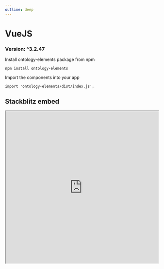 ```yaml
---
outline: deep
---
```


# VueJS

### Version: ^3.2.47

Install ontology-elements package from npm

```
npm install ontology-elements
```

Import the components into your app

```
import 'ontology-elements/dist/index.js';
```

## Stackblitz embed

<iframe style="width: 100%; height: 500px" src="https://stackblitz.com/edit/vitejs-vite-xawjgk?embed=1&file=src%2Fcomponents%2FHelloWorld.vue"></iframe>



